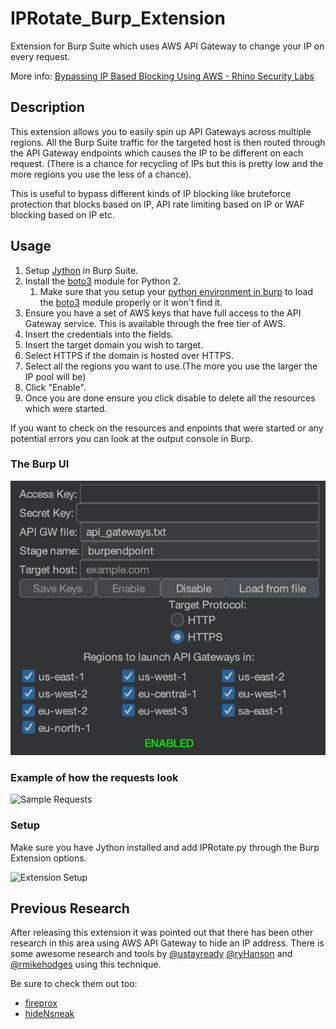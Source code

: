# IPRotate_Burp_Extension

Extension for Burp Suite which uses AWS API Gateway to change your IP on every request.

More info: [Bypassing IP Based Blocking Using AWS - Rhino Security Labs](https://rhinosecuritylabs.com/aws/bypassing-ip-based-blocking-aws/)

## Description

This extension allows you to easily spin up API Gateways across multiple regions. All the Burp Suite traffic for the targeted host is then routed through the API Gateway endpoints which causes the IP to be different on each request. (There is a chance for recycling of IPs but this is pretty low and the more regions you use the less of a chance).

This is useful to bypass different kinds of IP blocking like bruteforce protection that blocks based on IP, API rate limiting based on IP or WAF blocking based on IP etc.

## Usage

1. Setup [Jython](https://www.jython.org/download.html) in Burp Suite.
2. Install the [boto3](https://github.com/boto/boto3) module for Python 2.
   1. Make sure that you setup your [python environment in burp](https://portswigger.net/burp/documentation/desktop/tools/extender#python-environment) to load the [boto3](https://github.com/boto/boto3) module properly or it won't find it.
3. Ensure you have a set of AWS keys that have full access to the API Gateway service. This is available through the free tier of AWS.
4. Insert the credentials into the fields.
5. Insert the target domain you wish to target.
6. Select HTTPS if the domain is hosted over HTTPS.
7. Select all the regions you want to use.(The more you use the larger the IP pool will be)
8. Click "Enable".
9. Once you are done ensure you click disable to delete all the resources which were started.

If you want to check on the resources and enpoints that were started or any potential errors you can look at the output console in Burp.

### The Burp UI

![Burp Extension UI](ui.png)

### Example of how the requests look

![Sample Requests](example.png)

### Setup

Make sure you have Jython installed and add IPRotate.py through the Burp Extension options.

![Extension Setup](setup.png)

## Previous Research

After releasing this extension it was pointed out that there has been other research in this area using AWS API Gateway to hide an IP address. There is some awesome research and tools by [@ustayready](https://twitter.com/ustayready) [@ryHanson](https://twitter.com/ryHanson) and [@rmikehodges](https://twitter.com/rmikehodges) using this technique.

Be sure to check them out too:

- [fireprox](https://github.com/ustayready/fireprox)
- [hideNsneak](https://github.com/rmikehodges/hideNsneak)
